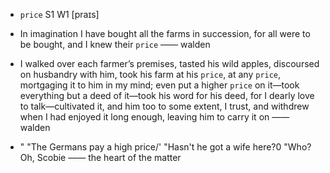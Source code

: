 - `price` S1 W1 [praɪs]



-  In imagination I have bought all the farms in succession, for all were to be bought, and I knew their `price` —— walden

-  I walked over each farmer’s premises, tasted his wild apples, discoursed on husbandry with him, took his farm at his `price`, at any `price`, mortgaging it to him in my mind; even put a higher `price` on it﻿—took everything but a deed of it﻿—took his word for his deed, for I dearly love to talk﻿—cultivated it, and him too to some extent, I trust, and withdrew when I had enjoyed it long enough, leaving him to carry it on —— walden

- " "The Germans pay a high price/' "Hasn't he got a wife here?0 "Who? Oh, Scobie —— the heart of the matter